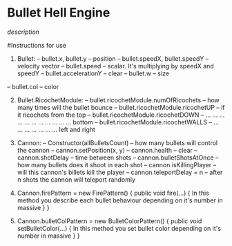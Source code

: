 # Bullet Hell Engine
*description*

#Instructions for use

1) Bullet:
  – bullet.x, bullet.y – position
  – bullet.speedX, bullet.speedY – velocity vector
  – bullet.speed – scalar. It's multiplying by speedX and speedY
  – bullet.accelerationY – clear
  – bullet.w – size
  
  – bullet.col – color
  
  2) Bullet.RicochetModule:
  – bullet.ricochetModule.numOfRicochets – how many times will the bullet bounce
  – bullet.ricochetModule.ricochetUP – if it ricochets from the top
  – bullet.ricochetModule.ricochetDOWN – … … … … … … … … … … … bottom
  – bullet.ricochetModule.ricochetWALLS – … … … … … … … left and right
   
  3) Cannon:
  – Constructor(allBulletsCount) – how many bullets will control the cannon
  – cannon.setPosition(x, y)
  – cannon.health – clear
  – cannon.shotDelay – time between shots
  – cannon.bulletShotsAtOnce – how many bullets does it shoot in each shot
  – cannon.isKillingPlayer – will this cannon's billets kill the player
  – cannon.teleportDelay = n – after n shots the cannon will teleport randomly
  
  4) Cannon.firePattern = new FirePattern() {
    public void fire(...) {
      In this method you describe each bullet behaviour 
      depending on it's number in massive
    }
  }
  
  5) Cannon.bulletColPattern = new BulletColorPattern() {
    public void setBulletColor(...) {
      In this method you set bullet color
      depending on it's number in massive
    }
  }
  